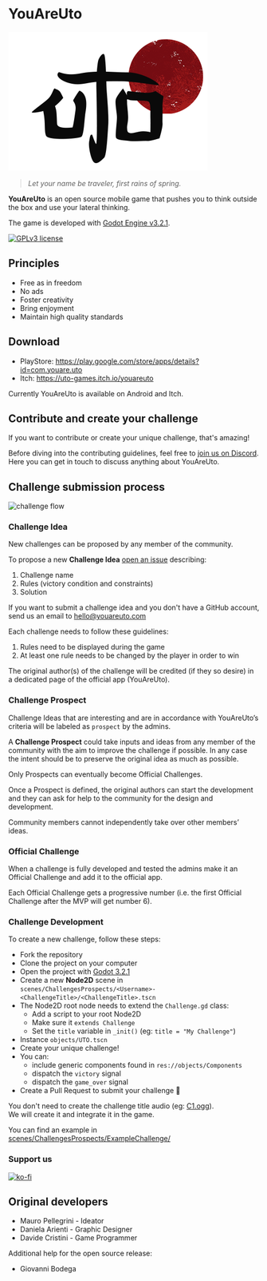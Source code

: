 # YouAreUto

![Uto logo](assets/sprites/logo-in-game-black.png)

> _Let your name be traveler, first rains of spring._

**YouAreUto** is an open source mobile game that pushes you to think outside the box and use your lateral thinking. 

The game is developed with [Godot Engine v3.2.1](https://godotengine.org/download/).

[![GPLv3 license](https://img.shields.io/badge/License-GPLv3-blue.svg)](http://perso.crans.org/besson/LICENSE.html)

## Principles

- Free as in freedom 
- No ads
- Foster creativity
- Bring enjoyment
- Maintain high quality standards

## Download

- PlayStore: https://play.google.com/store/apps/details?id=com.youare.uto
- Itch: https://uto-games.itch.io/youareuto

Currently YouAreUto is available on Android and Itch.

## Contribute and create your challenge

If you want to contribute or create your unique challenge, that's amazing!

Before diving into the contributing guidelines, feel free to [join us on Discord](https://discord.gg/3zxN6kQ).  
Here you can get in touch to discuss anything about YouAreUto.

## Challenge submission process

![challenge flow](https://user-images.githubusercontent.com/6860637/82320094-03da2a80-99d3-11ea-913a-9c219329214c.png)
 
### Challenge Idea

New challenges can be proposed by any member of the community.

To propose a new **Challenge Idea** [open an issue](https://github.com/YouAreUto/YouAreUto/issues/new?assignees=&labels=challenge+proposal&template=new-challenge-idea.md&title=New+Challenge%3A+%3Ctitle%3E) describing:
 
1. Challenge name
2. Rules (victory condition and constraints)
3. Solution

If you want to submit a challenge idea and you don't have a GitHub account, send us an email to hello@youareuto.com

Each challenge needs to follow these guidelines:

1. Rules need to be displayed during the game
2. At least one rule needs to be changed by the player in order to win

The original author(s) of the challenge will be credited (if they so desire) 
in a dedicated page of the official app (YouAreUto).

### Challenge Prospect

Challenge Ideas that are interesting and are in accordance with YouAreUto’s criteria will be labeled as `prospect` by the admins. 

A **Challenge Prospect** could take inputs and ideas from any member of the 
community with the aim to improve the challenge if possible. 
In any case the intent should be to preserve the original idea as much as possible.

Only Prospects can eventually become Official Challenges.

Once a Prospect is defined, the original authors can start the development and
they can ask for help to the community for the design and development.

Community members cannot independently take over other members’ ideas.

### Official Challenge

When a challenge is fully developed and tested the admins make it an 
Official Challenge and add it to the official app. 

Each Official Challenge gets a progressive number (i.e. the first 
Official Challenge after the MVP will get number 6). 

### Challenge Development

To create a new challenge, follow these steps:

- Fork the repository
- Clone the project on your computer
- Open the project with [Godot 3.2.1](https://godotengine.org/download)
- Create a new **Node2D** scene in `scenes/ChallengesProspects/<Username>-<ChallengeTitle>/<ChallengeTitle>.tscn`
- The Node2D root node needs to extend the `Challenge.gd` class:
  - Add a script to your root Node2D
  - Make sure it `extends Challenge`
  - Set the `title` variable in `_init()`  (eg: `title = "My Challenge"`)
- Instance `objects/UTO.tscn`
- Create your unique challenge!
- You can:
  - include generic components found in `res://objects/Components`
  - dispatch the `victory` signal
  - dispatch the `game_over` signal
- Create a Pull Request to submit your challenge 🎉

You don't need to create the challenge title audio (eg: [C1.ogg](https://github.com/YouAreUto/YouAreUto/blob/master/assets/sounds/C1.ogg)).  
We will create it and integrate it in the game.

You can find an example in [scenes/ChallengesProspects/ExampleChallenge/](./scenes/ChallengesProspects/ExampleChallenge/)

### Support us

[![ko-fi](https://www.ko-fi.com/img/githubbutton_sm.svg)](https://ko-fi.com/T6T11833Q)

## Original developers

- Mauro Pellegrini - Ideator
- Daniela Arienti - Graphic Designer
- Davide Cristini - Game Programmer

Additional help for the open source release:

- Giovanni Bodega

